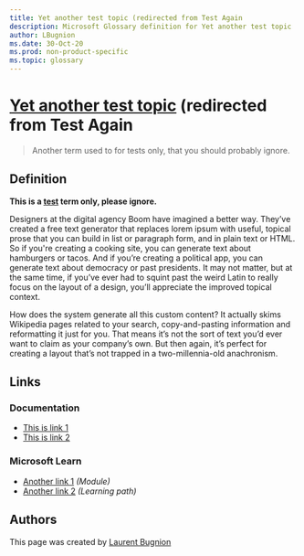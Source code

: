```yaml
---
title: Yet another test topic (redirected from Test Again
description: Microsoft Glossary definition for Yet another test topic
author: LBugnion
ms.date: 30-Oct-20
ms.prod: non-product-specific
ms.topic: glossary
---
```


# [Yet another test topic](/glossary/term/another-test/test-again) (redirected from Test Again

> Another term used to for tests only, that you should probably ignore.

## Definition

**This is a [test](/glossary/term/test) term only, please ignore.**

Designers at the digital agency Boom have imagined a better way. They’ve created a free text generator that replaces lorem ipsum with useful, topical prose that you can build in list or paragraph form, and in plain text or HTML. So if you're creating a cooking site, you can generate text about hamburgers or tacos. And if you’re creating a political app, you can generate text about democracy or past presidents. It may not matter, but at the same time, if you’ve ever had to squint past the weird Latin to really focus on the layout of a design, you’ll appreciate the improved topical context.

How does the system generate all this custom content? It actually skims Wikipedia pages related to your search, copy-and-pasting information and reformatting it just for you. That means it’s not the sort of text you’d ever want to claim as your company’s own. But then again, it’s perfect for creating a layout that’s not trapped in a two-millennia-old anachronism.

## Links

### Documentation

- [This is link 1](http://gslb.ch)
- [This is link 2](http://gslb.ch)

### Microsoft Learn

- [Another link 1](http://gslb.ch) *(Module)*
- [Another link 2](http://gslb.ch) *(Learning path)*

## Authors

This page was created by [Laurent Bugnion](http://twitter.com/@LBugnion)
